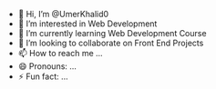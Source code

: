- 👋 Hi, I’m @UmerKhalid0
- 👀 I’m interested in Web Development
- 🌱 I’m currently learning Web Development Course
- 💞️ I’m looking to collaborate on Front End Projects
- 📫 How to reach me ...
- 😄 Pronouns: ...
- ⚡ Fun fact: ...

<!---
UmerKhalid0/UmerKhalid0 is a ✨ special ✨ repository because its `README.md` (this file) appears on your GitHub profile.
You can click the Preview link to take a look at your changes.
--->
